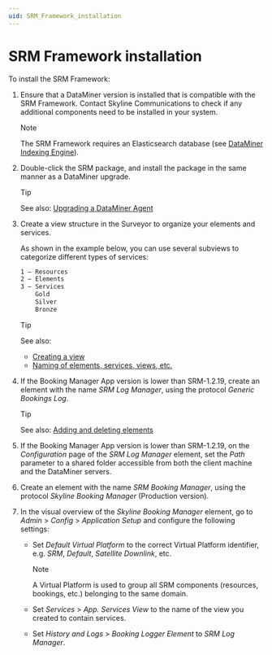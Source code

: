 ```yaml
---
uid: SRM_Framework_installation
---
```


# SRM Framework installation

To install the SRM Framework:

1. Ensure that a DataMiner version is installed that is compatible with the SRM Framework. Contact Skyline Communications to check if any additional components need to be installed in your system.

    > [!NOTE]
    > The SRM Framework requires an Elasticsearch database (see [DataMiner Indexing Engine](xref:DataMiner_Indexing_Engine)).

2. Double-click the SRM package, and install the package in the same manner as a DataMiner upgrade.

    > [!TIP]
    > See also:
    > [Upgrading a DataMiner Agent](xref:Upgrading_a_DataMiner_Agent)

3. Create a view structure in the Surveyor to organize your elements and services.

    As shown in the example below, you can use several subviews to categorize different types of services:

    ```txt
    1 – Resources
    2 – Elements
    3 – Services
        Gold
        Silver
        Bronze
    ```

    > [!TIP]
    > See also:
    > - [Creating a view](xref:Managing_views#creating-a-view)
    > - [Naming of elements, services, views, etc.](xref:NamingConventions#naming-of-elements-services-views-etc)

4. If the Booking Manager App version is lower than SRM-1.2.19, create an element with the name *SRM Log Manager*, using the protocol *Generic Bookings Log*.

    > [!TIP]
    > See also:
    > [Adding and deleting elements](xref:Adding_and_deleting_elements)

5. If the Booking Manager App version is lower than SRM-1.2.19, on the *Configuration* page of the *SRM Log Manager* element, set the *Path* parameter to a shared folder accessible from both the client machine and the DataMiner servers.

6. Create an element with the name *SRM Booking Manager*, using the protocol *Skyline Booking Manager* (Production version).

7. In the visual overview of the *Skyline Booking Manager* element, go to *Admin* > *Config* > *Application Setup* and configure the following settings:

    - Set *Default Virtual Platform* to the correct Virtual Platform identifier, e.g. *SRM*, *Default*, *Satellite Downlink*, etc.

        > [!NOTE]
        > A Virtual Platform is used to group all SRM components (resources, bookings, etc.) belonging to the same domain.

    - Set *Services* > *App. Services View* to the name of the view you created to contain services.

    - Set *History and Logs* > *Booking Logger Element* to *SRM Log Manager*.
